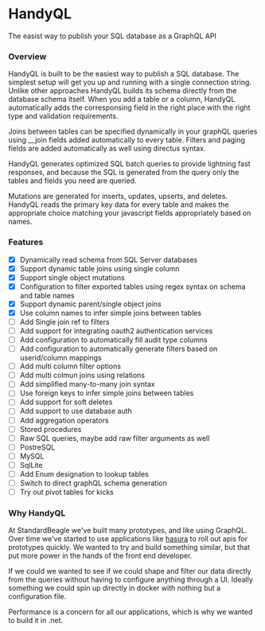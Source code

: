 # HandyQL
The easist way to publish your SQL database as a GraphQL API

### Overview
HandyQL is built to be the easiest way to publish a SQL database. The simplest setup will get you up and running with a single connection string. Unlike other approaches HandyQL builds its schema directly from the database schema itself. When you add a table or a column, HandyQL automatically adds the corresponsing field in the right place with the right type and validation requirements.

Joins between tables can be specified dynamically in your graphQL queries using __join fields added automatically to every table. Filters and paging fields are added automatically as well using directus syntax.

HandyQL generates optimized SQL batch queries to provide lightning fast responses, and because the SQL is generated from the query only the tables and fields you need are queried.

Mutations are generated for inserts, updates, upserts, and deletes. HandyQL reads the primary key data for every table and makes the appropriate choice matching your javascript fields appropriately based on names.

### Features
 - [x] Dynamically read schema from SQL Server databases
 - [x] Support dynamic table joins using single column
 - [x] Support single object mutations
 - [x] Configuration to filter exported tables using regex syntax on schema and table names
 - [x] Support dynamic parent/single object joins
 - [x] Use column names to infer simple joins between tables
 - [ ] Add Single join ref to filters
 - [ ] Add support for integrating oauth2 authentication services
 - [ ] Add configuration to automatically fill audit type columns
 - [ ] Add configuration to automatically generate filters based on userid/column mappings 
 - [ ] Add multi column filter options
 - [ ] Add multi colmun joins using relations
 - [ ] Add simplified many-to-many join syntax
 - [ ] Use foreign keys to infer simple joins between tables
 - [ ] Add support for soft deletes
 - [ ] Add support to use database auth
 - [ ] Add aggregation operators
 - [ ] Stored procedures
 - [ ] Raw SQL queries, maybe add raw filter arguments as well
 - [ ] PostreSQL
 - [ ] MySQL
 - [ ] SqlLite
 - [ ] Add Enum designation to lookup tables
 - [ ] Switch to direct graphQL schema generation
 - [ ] Try out pivot tables for kicks

 ### Why HandyQL
 At StandardBeagle we've built many prototypes, and like using GraphQL. Over time we've started to use applications like [hasura](https://hasura.io/) to roll out apis for prototypes quickly. We wanted to try and build something similar, but that put more power in the hands of the front end developer. 

 If we could we wanted to see if we could shape and filter our data directly from the queries without having to configure anything through a UI. Ideally something we could spin up directly in docker with nothing but a configuration file. 

 Performance is a concern for all our applications, which is why we wanted to build it in .net. 
